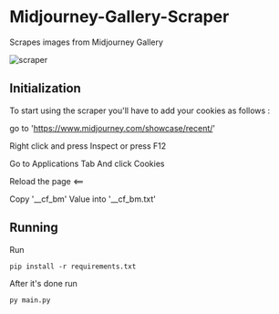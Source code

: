 # Midjourney-Gallery-Scraper

Scrapes images from Midjourney Gallery

![scraper](https://github.com/NassimMansouri/Midjourney-Gallery-Scraper/assets/123596322/383a2746-f323-4239-bb9a-d83e31f404a1)


## Initialization

To start using the scraper you'll have to add your cookies as follows : 

go to 'https://www.midjourney.com/showcase/recent/'

Right click and press Inspect or press F12

Go to Applications Tab And click Cookies

Reload the page <== 

Copy '__cf_bm' Value into '__cf_bm.txt'


## Running

Run 

```
pip install -r requirements.txt
```

After it's done run 

```
py main.py 
```

